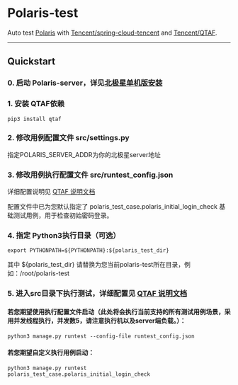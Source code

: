 # Polaris-test

Auto test [Polaris](https://github.com/polarismesh/polaris)
with [Tencent/spring-cloud-tencent](https://github.com/Tencent/spring-cloud-tencent.git)
and [Tencent/QTAF](https://github.com/Tencent/QTAF.git).

---

## Quickstart

### 0. 启动 Polaris-server，详见[北极星单机版安装](https://polarismesh.cn/zh/doc/%E5%BF%AB%E9%80%9F%E5%85%A5%E9%97%A8/%E5%AE%89%E8%A3%85%E6%9C%8D%E5%8A%A1%E7%AB%AF/%E5%AE%89%E8%A3%85%E5%8D%95%E6%9C%BA%E7%89%88.html#%E5%8D%95%E6%9C%BA%E7%89%88%E5%AE%89%E8%A3%85)

### 1. 安装 QTAF依赖

    pip3 install qtaf

### 2. 修改用例配置文件 src/settings.py

指定POLARIS_SERVER_ADDR为你的北极星server地址

### 3. 修改用例执行配置文件 src/runtest_config.json

详细配置说明见 [QTAF 说明文档](https://qta-testbase.readthedocs.io/zh/latest/testrun.html#section-12)

配置文件中已为您默认指定了 polaris_test_case.polaris_initial_login_check 基础测试用例，用于检查初始密码登录。


### 4. 指定 Python3执行目录（可选）

    export PYTHONPATH=${PYTHONPATH}:${polaris_test_dir}

其中 ${polaris_test_dir} 请替换为您当前polaris-test所在目录，例如：/root/polaris-test

### 5. 进入src目录下执行测试，详细配置见 [QTAF 说明文档](https://qta-testbase.readthedocs.io/zh/latest/testrun.html#)


#### 若您期望使用执行配置文件启动（此处将会执行当前支持的所有测试用例场景，采用并发线程执行，并发数5，请注意执行机以及server端负载。）：

    python3 manage.py runtest --config-file runtest_config.json


#### 若您期望自定义执行用例启动：

    python3 manage.py runtest polaris_test_case.polaris_initial_login_check
